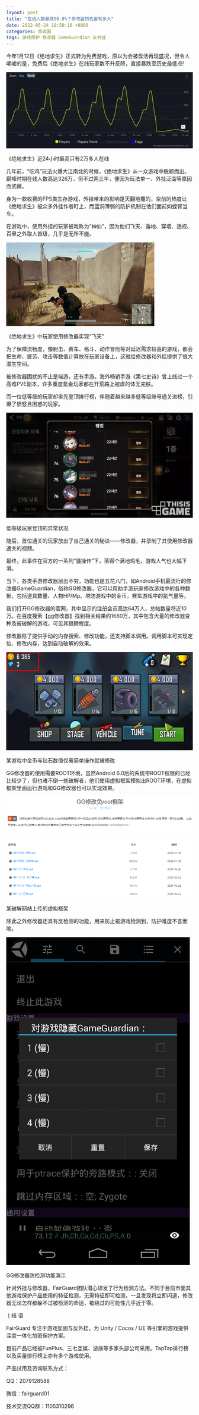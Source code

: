 ```yaml
---
layout: post
title: "在线人数暴跌98.8%？修改器的危害有多大"
date: 2022-05-24 18:50:10 +0800
categories: 修改器
tags: 游戏保护 修改器 GameGuardian 反外挂
---
```


今年1月12日《绝地求生》正式转为免费游戏，原以为会被盘活再现盛况，但令人唏嘘的是，免费后《绝地求生》在线玩家数不升反降，直接暴跌至历史最低点!   <!-- more -->  

![315_21](/assets/res/202103/绝地求生现状.jpeg)

《绝地求生》近24小时最高只有2万多人在线  

几年前，“吃鸡”玩法火爆大江南北的时候，《绝地求生》从一众游戏中脱颖而出。巅峰时期在线人数高达326万，但不过两三年，便因为玩法单一、外挂泛滥等原因而式微。  

身为一款收费的FPS类生存游戏，外挂带来的影响是天翻地覆的，空前的热度让《绝地求生》被众多外挂作者盯上，而蓝洞薄弱的防护机制在他们面前如螳臂当车。  

在游戏中，使用外挂的玩家被戏称为“神仙”，因为他们飞天、遁地、穿墙、透视、百里之外取人首级，几乎是无所不能。  

![315_22](/assets/res/202103/绝地求生开挂.gif)

《绝地求生》中玩家使用修改器实现“飞天”  

为了保障流畅度，像射击、赛车、格斗、动作冒险等对延迟需求较高的游戏，都会把生命、疲劳、攻击等数值计算放在玩家设备上，这就给修改器和外挂提供了很大滋生空间。  

被修改器困扰的不止是端游，还有手游。海外畅销手游《第七史诗》曾上线过一个高难PVE副本，许多重度氪金玩家都在开荒路上被虐的体无完肤。  

而一位低等级的玩家却率先登顶排行榜，伴随着越来越多低等级账号通关进榜，引爆了愤怒且困惑的玩家。  

![315_22](/assets/res/202103/第七史诗.jpg)

低等级玩家登顶的异常状况  

随后，首位通关的玩家放出了自己通关的秘诀——修改器，并录制了其使用修改器通关的视频。  

最终，此事件在官方的一系列“骚操作”下，落得个满地鸡毛，游戏人气也大幅下滑。  

当下，各类手游修改器层出不穷，功能也是五花八门，如Android手机最流行的修改器GameGuardian，俗称GG修改器，它可以帮助手游玩家修改游戏中的各种数据，包括道具数量、人物HP/Mp、塔防游戏中的金币，赛车游戏中的氮气量等。  

我们打开GG修改器的官网，其中显示的注册会员高达64万人，总帖数量将近10万。在百度搜索【gg修改器】找到相关结果约1680万，其中包含大量的修改器变种及被破解的游戏，可见其猖獗程度。  

修改器除了提供手动的内存搜索、修改功能，还支持脚本调用。调用脚本可实现定位、修改内存，达到自动破解的效果。  

![315_22](/assets/res/202103/gg.gif)

某游戏中金币与钻石数值仅需简单操作就被修改  

GG修改器的使用需要ROOT环境，虽然Android 6.0后的系统带ROOT权限的已经比较少了，但也难不倒一些破解者，他们使用虚拟框架模拟出ROOT环境，在虚拟框架里面运行游戏和GG修改器也可以实现效果。  

![315_22](/assets/res/202103/免root.png)

某破解网站上传的虚拟框架  

除此之外修改器还具有反检测的功能，用来防止被游戏检测到，防护难度不言而喻。  

![315_22](/assets/res/202103/隐藏.png)

GG修改器防检测功能演示  


针对外挂与修改器，FairGuard团队潜心研发了行为检测方法。不同于目前市面其他游戏保护产品使用的特征检测，无需特征即可检测，一旦发现将立即闪退，修改器无论怎样都躲不过被检测的命运，被绕过的可能性几乎近于零。  

丨结 语  

FairGuard 专注于游戏加固与反外挂，为 Unity / Cocos / UE 等引擎的游戏提供深度一体化加密保护方案。  

目前产品已经被FunPlus、三七互娱、游族等多家头部公司采用。TapTap排行榜以及买量排行榜上亦有多个游戏使用。  

产品试用及咨询联系方式：  

QQ：2079128588  

微信：fairguard01  

技术交流QQ群：1105310296  

